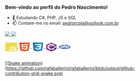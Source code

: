### Bem-vindo ao perfil do Pedro Nascimento!

- 🌱 Estudando C#, PHP, JS e SQL
- 📫 Contate-me no email: pedrorcpla@outlook.com.br

 <div>
  <a href="https://github.com/Pedrorcpla">
  <img height="180em" src="https://github-readme-stats.vercel.app/api?username=Pedrorcpla&show_icons=true&theme=chartreuse-dark&include_all_commits=true&count_private=true&locale=pt-br"/>
  <img height="180em" src="https://github-readme-stats.vercel.app/api/top-langs/?username=Pedrorcpla&layout=compact&langs_count=7&theme=chartreuse-dark&locale=pt-br"/>
</div>
  
<div style="display: inline_block"><br>
  <img align="center" height="30" width="40" src="https://raw.githubusercontent.com/devicons/devicon/master/icons/javascript/javascript-plain.svg">
  <img align="center" height="30" width="40" src="https://raw.githubusercontent.com/devicons/devicon/master/icons/html5/html5-original.svg">
  <img align="center" height="30" width="40" src="https://raw.githubusercontent.com/devicons/devicon/master/icons/css3/css3-original.svg">
  <img align="center" height="30" width="40" src="https://raw.githubusercontent.com/devicons/devicon/master/icons/csharp/csharp-original.svg">
  <img align="center" height="30" width="40" src="https://github.com/devicons/devicon/blob/master/icons/php/php-plain.svg">
</div>
  
  ##
<div>  
  ![Snake animation](https://github.com/rafaballerini/rafaballerini/blob/output/github-contribution-grid-snake.svg)
</div>
